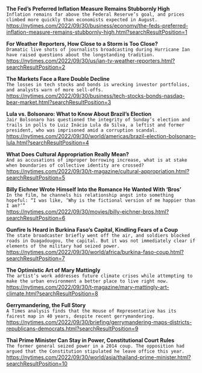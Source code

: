 **The Fed’s Preferred Inflation Measure Remains Stubbornly High**\
`Inflation remains far above the Federal Reserve’s goal, and prices climbed more quickly than economists expected in August.`\
https://nytimes.com/2022/09/30/business/economy/the-feds-preferred-inflation-measure-remains-stubbornly-high.html?searchResultPosition=1

**For Weather Reporters, How Close to a Storm is Too Close?**\
`Dramatic live shots of journalists broadcasting during Hurricane Ian have raised questions about the longstanding tradition.`\
https://nytimes.com/2022/09/30/us/ian-tv-weather-reporters.html?searchResultPosition=2

**The Markets Face a Rare Double Decline**\
`The losses in tech stocks and bonds is wrecking investor portfolios, and analysts warn of more sell-offs.`\
https://nytimes.com/2022/09/30/business/tech-stocks-bonds-nasdaq-bear-market.html?searchResultPosition=3

**Lula vs. Bolsonaro: What to Know About Brazil’s Election**\
`Jair Bolsonaro has questioned the integrity of Sunday’s election and trails in polls to Luiz Inácio Lula da Silva, a leftist and former president, who was imprisoned amid a corruption scandal.`\
https://nytimes.com/2022/09/30/world/americas/brazil-election-bolsonaro-lula.html?searchResultPosition=4

**What Does Cultural Appropriation Really Mean?**\
`And as accusations of improper borrowing increase, what is at stake when boundaries of collective identity are crossed?`\
https://nytimes.com/2022/09/30/t-magazine/cultural-appropriation.html?searchResultPosition=5

**Billy Eichner Wrote Himself Into the Romance He Wanted With ‘Bros’**\
`In the film, he channels his relationship angst into something hopeful: “I was like, ‘Why is the fictional version of me happier than I am?’”`\
https://nytimes.com/2022/09/30/movies/billy-eichner-bros.html?searchResultPosition=6

**Gunfire Is Heard in Burkina Faso’s Capital, Kindling Fears of a Coup**\
`The state broadcaster briefly went off the air, and soldiers blocked roads in Ouagadougou, the capital. But it was not immediately clear if elements of the military had seized power.`\
https://nytimes.com/2022/09/30/world/africa/burkina-faso-coup.html?searchResultPosition=7

**The Optimistic Art of Mary Mattingly**\
`The artist’s work addresses future climate crises while attempting to make the urban environment a better place to live right now.`\
https://nytimes.com/2022/09/30/t-magazine/mary-mattingly-art-climate.html?searchResultPosition=8

**Gerrymandering, the Full Story**\
`A Times analysis finds that the House of Representative has its fairest map in 40 years, despite recent gerrymandering.`\
https://nytimes.com/2022/09/30/briefing/gerrymandering-maps-districts-republicans-democrats.html?searchResultPosition=9

**Thai Prime Minister Can Stay in Power, Constitutional Court Rules**\
`The former general seized power in a 2014 coup. The opposition had argued that the Constitution stipulated he leave office this year.`\
https://nytimes.com/2022/09/30/world/asia/thailand-prime-minister.html?searchResultPosition=10

